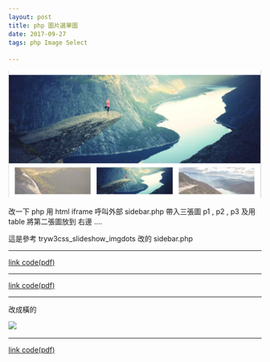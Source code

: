 ```yaml
---
layout: post
title: php 圖片選單圖
date: 2017-09-27
tags: php Image Select

---
```


<img src="/images/posts/php_image/1.png">

改一下 php  用 html iframe 呼叫外部 sidebar.php 帶入三張圖 p1 , p2 , p3 及用 table 將第二張圖放到 右邊 ....

這是參考 tryw3css_slideshow_imgdots 改的 sidebar.php

---
[link code(pdf)](https://echochio-tw.github.io/images/posts/php_image/p1.pdf)

---
[link code(pdf)](https://echochio-tw.github.io/images/posts/php_image/p2.pdf)

---

改成橫的

<img src="https://echochio-tw.github.io/images/posts/php_image/2.png">

---
[link code(pdf)](https://echochio-tw.github.io/images/posts/php_image/p3.pdf)
